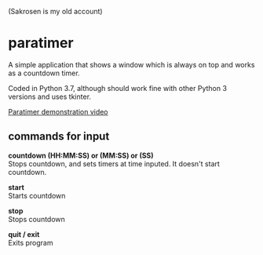 (Sakrosen is my old account)
# paratimer

A simple application that shows a window which is always on top and works as a countdown timer.

Coded in Python 3.7, although should work fine with other Python 3 versions and uses tkinter.

[Paratimer demonstration video](https://i.imgur.com/vtUlEoi.mp4)

## commands for input

**countdown (HH:MM:SS) or (MM:SS) or (SS)**\
Stops countdown, and sets timers at time inputed. 
It doesn't start countdown.

**start**\
Starts countdown

**stop**\
Stops countdown

**quit / exit**\
Exits program
